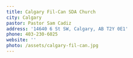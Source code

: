 ```yaml
---
title: Calgary Fil-Can SDA Church
city: Calgary
pastor: Pastor Sam Cadiz
address: '14640 6 St SW, Calgary, AB T2Y 0E1'
phone: 403-230-6025
website: ''
photo: /assets/calgary-fil-can.jpg
---
```


